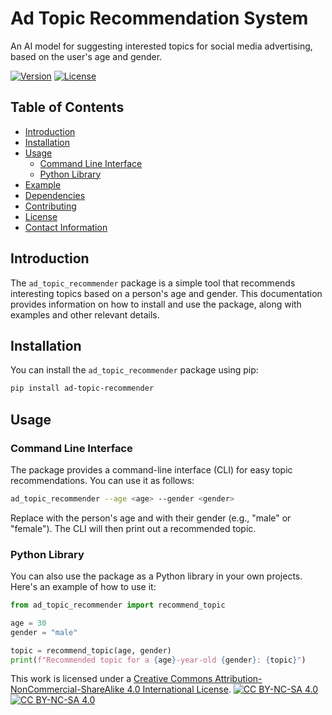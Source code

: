 # Ad Topic Recommendation System 
 An AI model for suggesting interested topics for social media advertising, based on the user's age and gender.



[![Version](https://img.shields.io/badge/version-0.1-brightgreen.svg)](https://pypi.org/project/ad-topic-recommender/)
[![License](https://img.shields.io/badge/license-CC%20BY--NC--SA%204.0-blue.svg)](https://creativecommons.org/licenses/by-nc-sa/4.0/)

## Table of Contents

- [Introduction](#introduction)
- [Installation](#installation)
- [Usage](#usage)
  - [Command Line Interface](#command-line-interface)
  - [Python Library](#python-library)
- [Example](#example)
- [Dependencies](#dependencies)
- [Contributing](#contributing)
- [License](#license)
- [Contact Information](#contact-information)

## Introduction

The `ad_topic_recommender` package is a simple tool that recommends interesting topics based on a person's age and gender. This documentation provides information on how to install and use the package, along with examples and other relevant details.

## Installation

You can install the `ad_topic_recommender` package using pip:

```bash
pip install ad-topic-recommender
```

## Usage

### Command Line Interface

The package provides a command-line interface (CLI) for easy topic recommendations. You can use it as follows:

```bash
ad_topic_recommender --age <age> --gender <gender>
```

Replace <age> with the person's age and <gender> with their gender (e.g., "male" or "female"). 
The CLI will then print out a recommended topic.

### Python Library

You can also use the package as a Python library in your own projects. Here's an example of how to use it:

```python
from ad_topic_recommender import recommend_topic

age = 30
gender = "male"

topic = recommend_topic(age, gender)
print(f"Recommended topic for a {age}-year-old {gender}: {topic}")

```





This work is licensed under a
[Creative Commons Attribution-NonCommercial-ShareAlike 4.0 International License][cc-by-nc-sa].
[![CC BY-NC-SA 4.0][cc-by-nc-sa-shield]][cc-by-nc-sa]  
[![CC BY-NC-SA 4.0][cc-by-nc-sa-image]][cc-by-nc-sa] 

[cc-by-nc-sa]: http://creativecommons.org/licenses/by-nc-sa/4.0/
[cc-by-nc-sa-image]: https://licensebuttons.net/l/by-nc-sa/4.0/88x31.png
[cc-by-nc-sa-shield]: https://img.shields.io/badge/License-CC%20BY--NC--SA%204.0-lightgrey.svg
